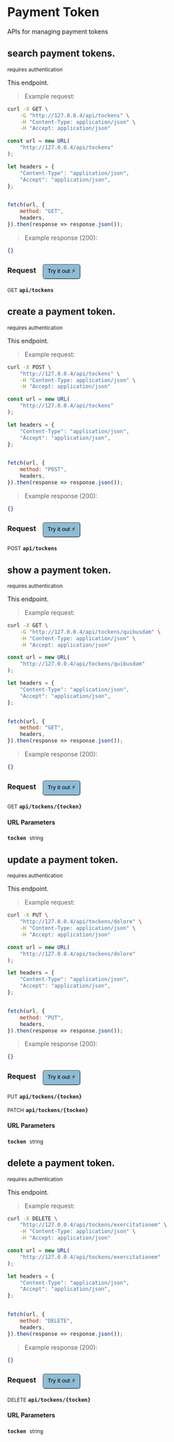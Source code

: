 # Payment Token   

APIs for managing  payment tokens

## search payment tokens.

<small class="badge badge-darkred">requires authentication</small>

This endpoint.

> Example request:

```bash
curl -X GET \
    -G "http://127.0.0.4/api/tockens" \
    -H "Content-Type: application/json" \
    -H "Accept: application/json"
```

```javascript
const url = new URL(
    "http://127.0.0.4/api/tockens"
);

let headers = {
    "Content-Type": "application/json",
    "Accept": "application/json",
};


fetch(url, {
    method: "GET",
    headers,
}).then(response => response.json());
```


> Example response (200):

```json
{}
```
<div id="execution-results-GETapi-tockens" hidden>
    <blockquote>Received response<span id="execution-response-status-GETapi-tockens"></span>:</blockquote>
    <pre class="json"><code id="execution-response-content-GETapi-tockens"></code></pre>
</div>
<div id="execution-error-GETapi-tockens" hidden>
    <blockquote>Request failed with error:</blockquote>
    <pre><code id="execution-error-message-GETapi-tockens"></code></pre>
</div>
<form id="form-GETapi-tockens" data-method="GET" data-path="api/tockens" data-authed="1" data-hasfiles="0" data-headers='{"Content-Type":"application\/json","Accept":"application\/json"}' onsubmit="event.preventDefault(); executeTryOut('GETapi-tockens', this);">
<h3>
    Request&nbsp;&nbsp;&nbsp;
        <button type="button" style="background-color: #8fbcd4; padding: 5px 10px; border-radius: 5px; border-width: thin;" id="btn-tryout-GETapi-tockens" onclick="tryItOut('GETapi-tockens');">Try it out ⚡</button>
    <button type="button" style="background-color: #c97a7e; padding: 5px 10px; border-radius: 5px; border-width: thin;" id="btn-canceltryout-GETapi-tockens" onclick="cancelTryOut('GETapi-tockens');" hidden>Cancel</button>&nbsp;&nbsp;
    <button type="submit" style="background-color: #6ac174; padding: 5px 10px; border-radius: 5px; border-width: thin;" id="btn-executetryout-GETapi-tockens" hidden>Send Request 💥</button>
    </h3>
<p>
<small class="badge badge-green">GET</small>
 <b><code>api/tockens</code></b>
</p>
<p>
<label id="auth-GETapi-tockens" hidden>Authorization header: <b><code>Bearer </code></b><input type="text" name="Authorization" data-prefix="Bearer " data-endpoint="GETapi-tockens" data-component="header"></label>
</p>
</form>


## create a payment token.

<small class="badge badge-darkred">requires authentication</small>

This endpoint.

> Example request:

```bash
curl -X POST \
    "http://127.0.0.4/api/tockens" \
    -H "Content-Type: application/json" \
    -H "Accept: application/json"
```

```javascript
const url = new URL(
    "http://127.0.0.4/api/tockens"
);

let headers = {
    "Content-Type": "application/json",
    "Accept": "application/json",
};


fetch(url, {
    method: "POST",
    headers,
}).then(response => response.json());
```


> Example response (200):

```json
{}
```
<div id="execution-results-POSTapi-tockens" hidden>
    <blockquote>Received response<span id="execution-response-status-POSTapi-tockens"></span>:</blockquote>
    <pre class="json"><code id="execution-response-content-POSTapi-tockens"></code></pre>
</div>
<div id="execution-error-POSTapi-tockens" hidden>
    <blockquote>Request failed with error:</blockquote>
    <pre><code id="execution-error-message-POSTapi-tockens"></code></pre>
</div>
<form id="form-POSTapi-tockens" data-method="POST" data-path="api/tockens" data-authed="1" data-hasfiles="0" data-headers='{"Content-Type":"application\/json","Accept":"application\/json"}' onsubmit="event.preventDefault(); executeTryOut('POSTapi-tockens', this);">
<h3>
    Request&nbsp;&nbsp;&nbsp;
        <button type="button" style="background-color: #8fbcd4; padding: 5px 10px; border-radius: 5px; border-width: thin;" id="btn-tryout-POSTapi-tockens" onclick="tryItOut('POSTapi-tockens');">Try it out ⚡</button>
    <button type="button" style="background-color: #c97a7e; padding: 5px 10px; border-radius: 5px; border-width: thin;" id="btn-canceltryout-POSTapi-tockens" onclick="cancelTryOut('POSTapi-tockens');" hidden>Cancel</button>&nbsp;&nbsp;
    <button type="submit" style="background-color: #6ac174; padding: 5px 10px; border-radius: 5px; border-width: thin;" id="btn-executetryout-POSTapi-tockens" hidden>Send Request 💥</button>
    </h3>
<p>
<small class="badge badge-black">POST</small>
 <b><code>api/tockens</code></b>
</p>
<p>
<label id="auth-POSTapi-tockens" hidden>Authorization header: <b><code>Bearer </code></b><input type="text" name="Authorization" data-prefix="Bearer " data-endpoint="POSTapi-tockens" data-component="header"></label>
</p>
</form>


## show a payment token.

<small class="badge badge-darkred">requires authentication</small>

This endpoint.

> Example request:

```bash
curl -X GET \
    -G "http://127.0.0.4/api/tockens/quibusdam" \
    -H "Content-Type: application/json" \
    -H "Accept: application/json"
```

```javascript
const url = new URL(
    "http://127.0.0.4/api/tockens/quibusdam"
);

let headers = {
    "Content-Type": "application/json",
    "Accept": "application/json",
};


fetch(url, {
    method: "GET",
    headers,
}).then(response => response.json());
```


> Example response (200):

```json
{}
```
<div id="execution-results-GETapi-tockens--tocken-" hidden>
    <blockquote>Received response<span id="execution-response-status-GETapi-tockens--tocken-"></span>:</blockquote>
    <pre class="json"><code id="execution-response-content-GETapi-tockens--tocken-"></code></pre>
</div>
<div id="execution-error-GETapi-tockens--tocken-" hidden>
    <blockquote>Request failed with error:</blockquote>
    <pre><code id="execution-error-message-GETapi-tockens--tocken-"></code></pre>
</div>
<form id="form-GETapi-tockens--tocken-" data-method="GET" data-path="api/tockens/{tocken}" data-authed="1" data-hasfiles="0" data-headers='{"Content-Type":"application\/json","Accept":"application\/json"}' onsubmit="event.preventDefault(); executeTryOut('GETapi-tockens--tocken-', this);">
<h3>
    Request&nbsp;&nbsp;&nbsp;
        <button type="button" style="background-color: #8fbcd4; padding: 5px 10px; border-radius: 5px; border-width: thin;" id="btn-tryout-GETapi-tockens--tocken-" onclick="tryItOut('GETapi-tockens--tocken-');">Try it out ⚡</button>
    <button type="button" style="background-color: #c97a7e; padding: 5px 10px; border-radius: 5px; border-width: thin;" id="btn-canceltryout-GETapi-tockens--tocken-" onclick="cancelTryOut('GETapi-tockens--tocken-');" hidden>Cancel</button>&nbsp;&nbsp;
    <button type="submit" style="background-color: #6ac174; padding: 5px 10px; border-radius: 5px; border-width: thin;" id="btn-executetryout-GETapi-tockens--tocken-" hidden>Send Request 💥</button>
    </h3>
<p>
<small class="badge badge-green">GET</small>
 <b><code>api/tockens/{tocken}</code></b>
</p>
<p>
<label id="auth-GETapi-tockens--tocken-" hidden>Authorization header: <b><code>Bearer </code></b><input type="text" name="Authorization" data-prefix="Bearer " data-endpoint="GETapi-tockens--tocken-" data-component="header"></label>
</p>
<h4 class="fancy-heading-panel"><b>URL Parameters</b></h4>
<p>
<b><code>tocken</code></b>&nbsp;&nbsp;<small>string</small>  &nbsp;
<input type="text" name="tocken" data-endpoint="GETapi-tockens--tocken-" data-component="url" required  hidden>
<br>
</p>
</form>


## update a payment token.

<small class="badge badge-darkred">requires authentication</small>

This endpoint.

> Example request:

```bash
curl -X PUT \
    "http://127.0.0.4/api/tockens/dolore" \
    -H "Content-Type: application/json" \
    -H "Accept: application/json"
```

```javascript
const url = new URL(
    "http://127.0.0.4/api/tockens/dolore"
);

let headers = {
    "Content-Type": "application/json",
    "Accept": "application/json",
};


fetch(url, {
    method: "PUT",
    headers,
}).then(response => response.json());
```


> Example response (200):

```json
{}
```
<div id="execution-results-PUTapi-tockens--tocken-" hidden>
    <blockquote>Received response<span id="execution-response-status-PUTapi-tockens--tocken-"></span>:</blockquote>
    <pre class="json"><code id="execution-response-content-PUTapi-tockens--tocken-"></code></pre>
</div>
<div id="execution-error-PUTapi-tockens--tocken-" hidden>
    <blockquote>Request failed with error:</blockquote>
    <pre><code id="execution-error-message-PUTapi-tockens--tocken-"></code></pre>
</div>
<form id="form-PUTapi-tockens--tocken-" data-method="PUT" data-path="api/tockens/{tocken}" data-authed="1" data-hasfiles="0" data-headers='{"Content-Type":"application\/json","Accept":"application\/json"}' onsubmit="event.preventDefault(); executeTryOut('PUTapi-tockens--tocken-', this);">
<h3>
    Request&nbsp;&nbsp;&nbsp;
        <button type="button" style="background-color: #8fbcd4; padding: 5px 10px; border-radius: 5px; border-width: thin;" id="btn-tryout-PUTapi-tockens--tocken-" onclick="tryItOut('PUTapi-tockens--tocken-');">Try it out ⚡</button>
    <button type="button" style="background-color: #c97a7e; padding: 5px 10px; border-radius: 5px; border-width: thin;" id="btn-canceltryout-PUTapi-tockens--tocken-" onclick="cancelTryOut('PUTapi-tockens--tocken-');" hidden>Cancel</button>&nbsp;&nbsp;
    <button type="submit" style="background-color: #6ac174; padding: 5px 10px; border-radius: 5px; border-width: thin;" id="btn-executetryout-PUTapi-tockens--tocken-" hidden>Send Request 💥</button>
    </h3>
<p>
<small class="badge badge-darkblue">PUT</small>
 <b><code>api/tockens/{tocken}</code></b>
</p>
<p>
<small class="badge badge-purple">PATCH</small>
 <b><code>api/tockens/{tocken}</code></b>
</p>
<p>
<label id="auth-PUTapi-tockens--tocken-" hidden>Authorization header: <b><code>Bearer </code></b><input type="text" name="Authorization" data-prefix="Bearer " data-endpoint="PUTapi-tockens--tocken-" data-component="header"></label>
</p>
<h4 class="fancy-heading-panel"><b>URL Parameters</b></h4>
<p>
<b><code>tocken</code></b>&nbsp;&nbsp;<small>string</small>  &nbsp;
<input type="text" name="tocken" data-endpoint="PUTapi-tockens--tocken-" data-component="url" required  hidden>
<br>
</p>
</form>


## delete a payment token.

<small class="badge badge-darkred">requires authentication</small>

This endpoint.

> Example request:

```bash
curl -X DELETE \
    "http://127.0.0.4/api/tockens/exercitationem" \
    -H "Content-Type: application/json" \
    -H "Accept: application/json"
```

```javascript
const url = new URL(
    "http://127.0.0.4/api/tockens/exercitationem"
);

let headers = {
    "Content-Type": "application/json",
    "Accept": "application/json",
};


fetch(url, {
    method: "DELETE",
    headers,
}).then(response => response.json());
```


> Example response (200):

```json
{}
```
<div id="execution-results-DELETEapi-tockens--tocken-" hidden>
    <blockquote>Received response<span id="execution-response-status-DELETEapi-tockens--tocken-"></span>:</blockquote>
    <pre class="json"><code id="execution-response-content-DELETEapi-tockens--tocken-"></code></pre>
</div>
<div id="execution-error-DELETEapi-tockens--tocken-" hidden>
    <blockquote>Request failed with error:</blockquote>
    <pre><code id="execution-error-message-DELETEapi-tockens--tocken-"></code></pre>
</div>
<form id="form-DELETEapi-tockens--tocken-" data-method="DELETE" data-path="api/tockens/{tocken}" data-authed="1" data-hasfiles="0" data-headers='{"Content-Type":"application\/json","Accept":"application\/json"}' onsubmit="event.preventDefault(); executeTryOut('DELETEapi-tockens--tocken-', this);">
<h3>
    Request&nbsp;&nbsp;&nbsp;
        <button type="button" style="background-color: #8fbcd4; padding: 5px 10px; border-radius: 5px; border-width: thin;" id="btn-tryout-DELETEapi-tockens--tocken-" onclick="tryItOut('DELETEapi-tockens--tocken-');">Try it out ⚡</button>
    <button type="button" style="background-color: #c97a7e; padding: 5px 10px; border-radius: 5px; border-width: thin;" id="btn-canceltryout-DELETEapi-tockens--tocken-" onclick="cancelTryOut('DELETEapi-tockens--tocken-');" hidden>Cancel</button>&nbsp;&nbsp;
    <button type="submit" style="background-color: #6ac174; padding: 5px 10px; border-radius: 5px; border-width: thin;" id="btn-executetryout-DELETEapi-tockens--tocken-" hidden>Send Request 💥</button>
    </h3>
<p>
<small class="badge badge-red">DELETE</small>
 <b><code>api/tockens/{tocken}</code></b>
</p>
<p>
<label id="auth-DELETEapi-tockens--tocken-" hidden>Authorization header: <b><code>Bearer </code></b><input type="text" name="Authorization" data-prefix="Bearer " data-endpoint="DELETEapi-tockens--tocken-" data-component="header"></label>
</p>
<h4 class="fancy-heading-panel"><b>URL Parameters</b></h4>
<p>
<b><code>tocken</code></b>&nbsp;&nbsp;<small>string</small>  &nbsp;
<input type="text" name="tocken" data-endpoint="DELETEapi-tockens--tocken-" data-component="url" required  hidden>
<br>
</p>
</form>




